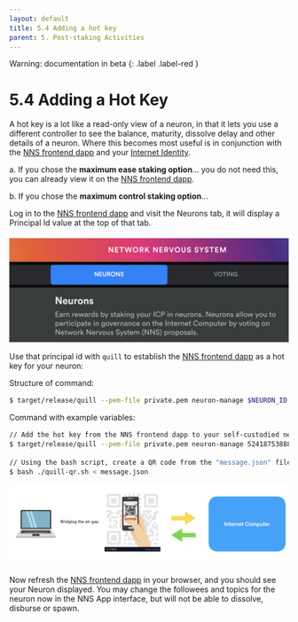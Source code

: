 ```yaml
---
layout: default
title: 5.4 Adding a hot key
parent: 5. Post-staking Activities
---
```

Warning: documentation in beta
{: .label .label-red }

# 5.4  Adding a Hot Key

A hot key is a lot like a read-only view of a neuron, in that it lets you use a different controller to see the balance, maturity, dissolve delay and other details of a neuron. Where this becomes most useful is in conjunction with the [NNS frontend dapp](https://nns.ic0.app/) and your [Internet Identity](https://identity.ic0.app/).

a. If you chose the **maximum ease staking option**...   you do not need this, you can already view it on the [NNS frontend dapp](https://nns.ic0.app/).

b. If you chose the **maximum control staking option**...

Log in to the [NNS frontend dapp](https://nns.ic0.app/) and visit the Neurons tab, it will display a Principal Id value at the top of that tab. 

![image](../assets/images/nns-frontend-dapp-neurons.png)

Use that principal id with `quill` to establish the [NNS frontend dapp](https://nns.ic0.app/) as a hot key for your neuron:
	
Structure of command:
```bash
$ target/release/quill --pem-file private.pem neuron-manage $NEURON_ID --add-hot-key $PRINCIPAL
```

Command with example variables: 
```bash
// Add the hot key from the NNS frontend dapp to your self-custodied neuron
$ target/release/quill --pem-file private.pem neuron-manage 5241875388871980017 --add-hot-key 2xt3l-tqk2i-fpygm-lseru-pvgek-t67vb-tu3ap-k0mnu-dr4hl-z3kpn-o2e > message.json

// Using the bash script, create a QR code from the "message.json" file created by quill with your message
$ bash ./quill-qr.sh < message.json
```
![image](../assets/images/qr-code-scan-2.png)


Now refresh the [NNS frontend dapp](https://nns.ic0.app/) in your browser, and you should see your Neuron displayed. You may change the followees and topics for the neuron now in the NNS App interface, but will not be able to dissolve, disburse or spawn.
